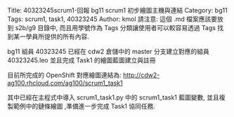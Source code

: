 Title: 40323245scrum1-回報 bg11 scrum1 初步繪圖主機與連結
Category: bg11
Tags: scrum1, task1, 40323245
Author: kmol
請注意: 這個 .md 檔案應該要放到 s2b/g9 目錄中, 而且用學號作為 Tags 分類讓使用者可以較容易透過 Tags 找到某一學員所提供的所有內容.

bg11 組員 40323245 已經在 cdw2 倉儲中的 master 分支建立對應的組員 40323245.leo 並且完成 Task1 的繪圖藍圖建立與註冊

<!-- PELICAN_END_SUMMARY -->

目前所完成的 OpenShift 對應繪圖連結為: <a href="http://cdw2-ag100.rhcloud.com/ag100/scrum1_task1">http://cdw2-ag100.rhcloud.com/ag100/scrum1_task1</a>

其中已經在主程式中導入 scrum1_task1.py 中的 scrum1_task1 藍圖變數, 並且複製範例中的鏈條繪圖 ,準備進一步完成 Task1 協同任務.
